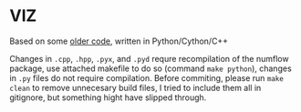 # VIZ

Based on some [older code](https://github.com/vojtatom/numflow), written in Python/Cython/C++

Changes in `.cpp`, `.hpp`, `.pyx`, and `.pyd` requre recompilation of the numflow package, use attached makefile to do so (command `make python`), changes in `.py` files do not require compilation.
Before commiting, please run `make clean` to remove unnecesary build files, I tried to include them all in gitignore, but something hight have slipped through.


